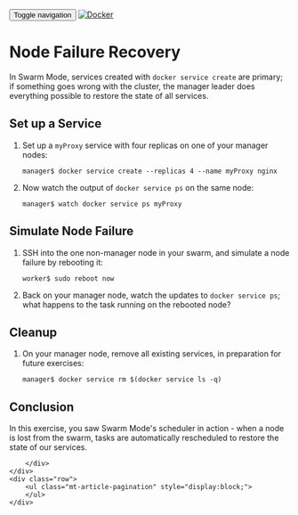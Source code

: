 <html>
<head>
    <title></title>
    <link href='https://maxcdn.bootstrapcdn.com/bootstrap/3.3.7/css/bootstrap.min.css' rel='stylesheet' integrity='sha384-BVYiiSIFeK1dGmJRAkycuHAHRg32OmUcww7on3RYdg4Va+PmSTsz/K68vbdEjh4u' crossorigin='anonymous'>
    <link href="../../app.css" rel="stylesheet" >
</head>
<body>
    <nav class="navbar navbar-default">
    <div class="container">
        <!-- Brand and toggle get grouped for better mobile display -->
        <div class="navbar-header">
        <button type="button" class="navbar-toggle collapsed" data-toggle="collapse" data-target="#bs-example-navbar-collapse-1" aria-expanded="false">
            <span class="sr-only">Toggle navigation</span>
            <span class="icon-bar"></span>
            <span class="icon-bar"></span>
            <span class="icon-bar"></span>
        </button>
        <a class="navbar-brand" href="../../index.html"><img class="logo" src="https://www.docker.com/sites/all/themes/docker/assets/images/brand-full.svg" alt="Docker" title="Docker"/></a>
        </div>
    </div><!-- /.container-fluid -->
    </nav>
    <div class="container">
    <div class="row">
        <h1></h1>
        <div class="content">
            <h1 id="node-failure-recovery">Node Failure Recovery</h1>
<p>In Swarm Mode, services created with <code>docker service create</code> are primary; if something goes wrong with the cluster, the manager leader does everything possible to restore the state of all services.</p>
<h2 id="set-up-a-service">Set up a Service</h2>
<ol>
<li><p>Set up a <code>myProxy</code> service with four replicas on one of your manager nodes:</p>
<pre><code class="lang-bash">manager$ docker service create --replicas 4 --name myProxy nginx
</code></pre>
</li>
<li><p>Now watch the output of <code>docker service ps</code> on the same node:</p>
<pre><code class="lang-bash">manager$ watch docker service ps myProxy
</code></pre>
</li>
</ol>
<h2 id="simulate-node-failure">Simulate Node Failure</h2>
<ol>
<li><p>SSH into the one non-manager node in your swarm, and simulate a node failure by rebooting it:</p>
<pre><code class="lang-bash">worker$ sudo reboot now
</code></pre>
</li>
<li><p>Back on your manager node, watch the updates to <code>docker service ps</code>; what happens to the task running on the rebooted node?</p>
</li>
</ol>
<h2 id="cleanup">Cleanup</h2>
<ol>
<li><p>On your manager node, remove all existing services, in preparation for future exercises:</p>
<pre><code class="lang-bash">manager$ docker service rm $(docker service ls -q)
</code></pre>
</li>
</ol>
<h2 id="conclusion">Conclusion</h2>
<p>In this exercise, you saw Swarm Mode&#39;s scheduler in action - when a node is lost from the swarm, tasks are automatically rescheduled to restore the state of our services.</p>

        </div>        
    </div>
    <div class="row">
        <ul class="mt-article-pagination" style="display:block;">
        </ul>
    </div>
</div>
    <div class="footer"></div>
</body>